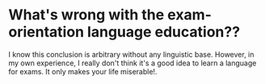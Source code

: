 # What's wrong with the exam-orientation language education?? 

I know this conclusion is arbitrary without any linguistic base. However, in my own experience, I really don't think it's a good idea to learn a language for exams. It only makes your life miserable!.